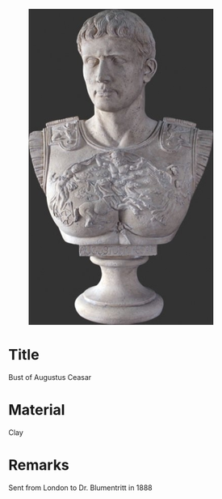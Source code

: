 <figure class="image">

![](/static/files/sculptures/bust-of-augustus-ceasar.jpg)

</figure>

# Title
Bust of Augustus Ceasar

# Material
Clay

# Remarks
Sent from London to Dr. Blumentritt in 1888
